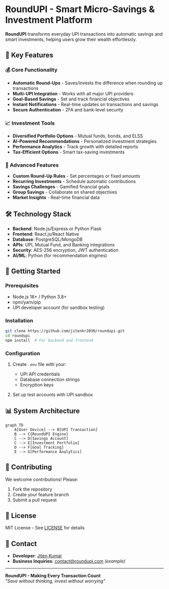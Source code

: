 
# RoundUPI - Smart Micro-Savings & Investment Platform

**RoundUPI** transforms everyday UPI transactions into automatic savings and smart investments, helping users grow their wealth effortlessly.

## 🌟 Key Features

### 💰 Core Functionality
- **Automatic Round-Ups** - Saves/invests the difference when rounding up transactions
- **Multi-UPI Integration** - Works with all major UPI providers
- **Goal-Based Savings** - Set and track financial objectives
- **Instant Notifications** - Real-time updates on transactions and savings
- **Secure Authentication** - 2FA and bank-level security

### 📈 Investment Tools
- **Diversified Portfolio Options** - Mutual funds, bonds, and ELSS
- **AI-Powered Recommendations** - Personalized investment strategies
- **Performance Analytics** - Track growth with detailed reports
- **Tax-Efficient Options** - Smart tax-saving investments

### 🎯 Advanced Features
- **Custom Round-Up Rules** - Set percentages or fixed amounts
- **Recurring Investments** - Schedule automatic contributions
- **Savings Challenges** - Gamified financial goals
- **Group Savings** - Collaborate on shared objectives
- **Market Insights** - Real-time financial data

## 🛠 Technology Stack
- **Backend**: Node.js/Express or Python Flask
- **Frontend**: React.js/React Native
- **Database**: PostgreSQL/MongoDB
- **APIs**: UPI, Mutual Fund, and Banking integrations
- **Security**: AES-256 encryption, JWT authentication
- **AI/ML**: Python (for recommendation engines)

## 🚀 Getting Started

### Prerequisites
- Node.js 16+ / Python 3.8+
- npm/yarn/pip
- UPI developer account (for sandbox testing)

### Installation
```bash
git clone https://github.com/jitenkr2030/roundupi.git
cd roundupi
npm install  # For backend and frontend
```

### Configuration
1. Create `.env` file with your:
   - UPI API credentials
   - Database connection strings
   - Encryption keys

2. Set up test accounts with UPI sandbox

## 📊 System Architecture
```mermaid
graph TD
    A[User Device] --> B[UPI Transaction]
    B --> C{RoundUPI Engine}
    C --> D[Savings Account]
    C --> E[Investment Portfolio]
    D --> F[Goal Tracking]
    E --> G[Performance Analytics]
```

## 🤝 Contributing
We welcome contributions! Please:
1. Fork the repository
2. Create your feature branch
3. Submit a pull request

## 📜 License
MIT License - See [LICENSE](LICENSE) for details

## 📧 Contact
- **Developer**: [Jiten Kumar](https://github.com/jitenkr2030)
- **Business Inquiries**: contact@roundupi.com *(example)*

---

**RoundUPI - Making Every Transaction Count**  
*"Save without thinking, invest without worrying"*

